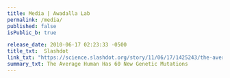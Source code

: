 ```yaml
---
title: Media | Awadalla Lab
permalink: /media/
published: false
isPublic_b: true

release_date: 2010-06-17 02:23:33 -0500
title_txt: 	Slashdot
link_txt: "https://science.slashdot.org/story/11/06/17/1425243/the-average-human-has-60-new-genetic-mutations"
summary_txt: The Average Human Has 60 New Genetic Mutations
---
```


